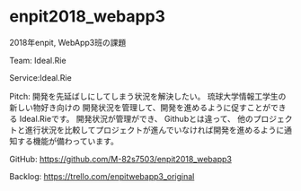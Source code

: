 # enpit2018_webapp3

2018年enpit, WebApp3班の課題

Team:	  Ideal.Rie

Service:Ideal.Rie

Pitch:	開発を先延ばしにしてしまう状況を解決したい。
        琉球大学情報工学生の新しい物好き向けの
        開発状況を管理して、開発を進めるように促すことができる
        Ideal.Rieです。
        開発状況が管理ができ、
        Githubとは違って、
        他のプロジェクトと進行状況を比較してプロジェクトが進んでいなければ開発を進めるように通知する機能が備わっています。
        
GitHub:	https://github.com/M-82s7503/enpit2018_webapp3

Backlog:	https://trello.com/enpitwebapp3_original
